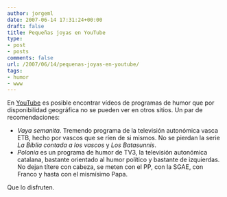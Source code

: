 ```yaml
---
author: jorgeml
date: 2007-06-14 17:31:24+00:00
draft: false
title: Pequeñas joyas en YouTube
type: 
- post
- posts
comments: false
url: /2007/06/14/pequenas-joyas-en-youtube/
tags:
- humor
- www
---
```


En [YouTube](http://www.youtube.com) es posible encontrar vídeos de programas de humor que por disponibilidad geográfica no se pueden ver en otros sitios. Un par de recomendaciones:

* _Vaya semanita_. Tremendo programa de la televisión autonómica vasca ETB, hecho por vascos que se ríen de si mismos. No se pierdan la serie _La Biblia contada a los vascos_ y _Los Batasunnis_.
* _Polonia_ es un programa de humor de TV3, la televisión autonómica catalana, bastante orientado al humor político y bastante de izquierdas. No dejan títere con cabeza, se meten con el PP, con la SGAE, con Franco y hasta con el mismísimo Papa.

Que lo disfruten.
